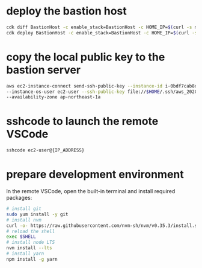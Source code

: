 
# deploy the bastion host

```bash
cdk diff BastionHost -c enable_stack=BastionHost -c HOME_IP=$(curl -s myip.today)    
cdk deploy BastionHost -c enable_stack=BastionHost -c HOME_IP=$(curl -s myip.today) 
```

# copy the local public key to the bastion server

```bash
aws ec2-instance-connect send-ssh-public-key --instance-id i-0bdf7cab8d0f30016 \
--instance-os-user ec2-user --ssh-public-key file://$HOME/.ssh/aws_2020_id_rsa.pub \
--availability-zone ap-northeast-1a
```

# sshcode to launch the remote VSCode

```bash
sshcode ec2-user@{IP_ADDRESS}
```

# prepare development environment

In the remote VSCode, open the built-in terminal and install required packages:

```bash
# install git
sudo yum install -y git
# install nvm
curl -o- https://raw.githubusercontent.com/nvm-sh/nvm/v0.35.3/install.sh | bash
# reload the shell
exec $SHELL
# install node LTS
nvm install --lts
# install yarn
npm install -g yarn

```
